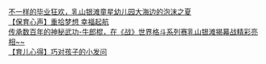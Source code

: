   
[不一样的毕业狂欢，乳山银滩童星幼儿园大海边的泡沫之夏](http://www.dianyue.me/archives/308/rf2fiw9chdko2n31/)  
[【保育心声】重拾梦想 幸福起航](http://www.dianyue.me/archives/282/8r3p8m70ios34al7/)  
[传承数百年的神秘武功-牛郎棍，在《战》世界格斗系列赛乳山银滩揭幕战精彩亮相~~](http://www.dianyue.me/archives/986/4rlmxgxh90h1ru0q/)  
[【育儿心得】巧对孩子的小发问](http://www.dianyue.me/archives/312/l9zg8lsd16t1o831/)